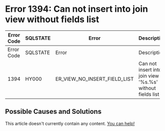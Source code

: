 
# Error 1394: Can not insert into join view without fields list


| Error Code | SQLSTATE | Error | Description |
| --- | --- | --- | --- |
| Error Code | SQLSTATE | Error | Description |
| 1394 | HY000 | ER_VIEW_NO_INSERT_FIELD_LIST | Can not insert into join view '%s.%s' without fields list |




## Possible Causes and Solutions


This article doesn't currently contain any content. [You can help!](/kb/en/writing-and-editing-knowledge-base-articles/)

